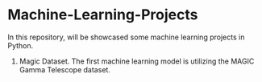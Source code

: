 # Machine-Learning-Projects
In this repository, will be showcased some machine learning projects in Python.

1. Magic Dataset.
   The first machine learning model is utilizing the MAGIC Gamma Telescope dataset.
